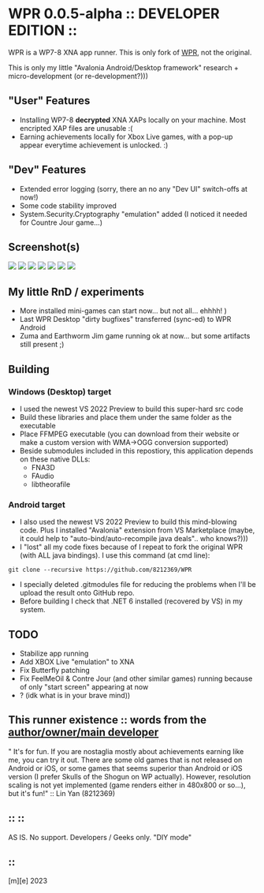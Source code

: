 # WPR 0.0.5-alpha :: DEVELOPER EDITION ::

WPR is a WP7-8 XNA app runner. This is only fork of [WPR](https://github.com/8212369/WPR), not the original. 

This is only my little "Avalonia Android/Desktop framework" research + micro-development (or re-development?)))

## "User" Features

- Installing WP7-8 **decrypted** XNA XAPs locally on your machine. Most encripted XAP files are unusable :(
- Earning achievements locally for Xbox Live games, with a pop-up appear everytime achievement is unlocked. :)

## "Dev" Features
- Extended error logging (sorry, there an no any "Dev UI" switch-offs at now!)
- Some code stability improved 
- System.Security.Cryptography "emulation" added (I noticed it needed for Countre Jour game...)

## Screenshot(s)

![](Images/intro.png)
![](Images/kinectimals.png)
![](Images/contrejour.png)
![](Images/jetcarstunts.png)
![](Images/monkey.png)
![](Images/pac-man.png)
![](Images/outro.png)


## My little RnD / experiments

- More installed mini-games can start now... but not all... ehhhh! )
- Last WPR Desktop "dirty bugfixes" transferred (sync-ed) to WPR Android
- Zuma and Earthworm Jim game running ok at now... but some artifacts still present ;)

    
## Building 

### Windows (Desktop) target  

- I used the newest VS 2022 Preview to build this super-hard src code
- Build these libraries and place them under the same folder as the executable
- Place FFMPEG executable (you can download from their website or make a custom version with WMA->OGG conversion supported)
- Beside submodules included in this repostiory, this application depends on these native DLLs:
    * FNA3D
    * FAudio
    * libtheorafile 

### Android target 

- I also used the newest VS 2022 Preview to build this mind-blowing code. Plus I installed "Avalonia" extension from VS Marketplace (maybe, it could help to "auto-bind/auto-recompile java deals".. who knows?)))
- I "lost" all my code fixes because of I repeat to fork the original WPR (with ALL java bindings). I use this command (at cmd line):
```
git clone --recursive https://github.com/8212369/WPR
```
- I specially deleted .gitmodules file for reducing the problems when I'll be upload the result onto GitHub repo.
- Before building I check that .NET 6 installed (recovered by VS) in my system.


## TODO

- Stabilize app running
- Add XBOX Live "emulation" to XNA
- Fix Butterfly patching
- Fix FeelMeOil & Contre Jour (and other similar games) running because of only "start screen" appearing at now 
- ? (idk what is in your brave mind))  
    
## This runner existence :: words from the [author/owner/main developer](https://github.com/8212369/) 

" It's for fun. If you are nostaglia mostly about achievements earning like me, you can try it out. There are some old games that is not released on Android or iOS, or some games that seems superior than Android or iOS version (I prefer Skulls of the Shogun on WP actually).
 However, resolution scaling is not yet implemented (game renders either in 480x800 or so...), but it's fun!" :: Lin Yan (8212369)


## :: ::

AS IS. No support. Developers / Geeks only. "DIY mode"


## ::

[m][e] 2023

